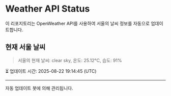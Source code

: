 
# Weather API Status

이 리포지토리는 OpenWeather API를 사용하여 서울의 날씨 정보를 자동으로 업데이트합니다.

## 현재 서울 날씨
> 서울의 현재 날씨: clear sky, 온도: 25.12°C, 습도: 91%

⏳ 업데이트 시간: 2025-08-22 19:14:45 (UTC)

---
자동 업데이트 봇에 의해 관리됩니다.
